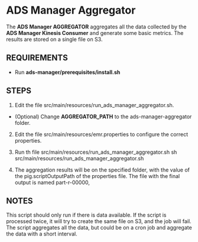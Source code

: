 # ADS Manager Aggregator
The **ADS Manager AGGREGATOR** aggregates all the data collected by the
**ADS Manager Kinesis Consumer** and generate some basic metrics.
 The results are stored on a single file on S3.

## REQUIREMENTS
 + Run **ads-manager/prerequisites/install.sh**

## STEPS
 1. Edit the file src/main/resources/run_ads_manager_aggregator.sh.
   * (Optional) Change **AGGREGATOR_PATH** to the ads-manager-aggregator folder.

 2. Edit the file src/main/resources/emr.properties to configure the correct properties.

 3. Run th file src/main/resources/run_ads_manager_aggregator.sh
        sh src/main/resources/run_ads_manager_aggregator.sh

 4. The aggregation results will be on the specified folder, with the value of the  pig.scriptOutputPath
  of the properties file. The file with the final output is named part-r-00000,


## NOTES
   This script should only run if there is data available.
   If the script is processed twice, it will try to create the same file on S3, and the job will fail.
   The script aggregates all the data, but could be on a cron job and aggregate the data
   with a short interval.



